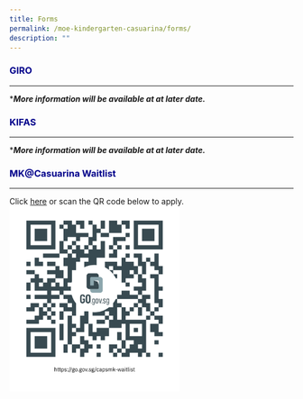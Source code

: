 ```yaml
---
title: Forms
permalink: /moe-kindergarten-casuarina/forms/
description: ""
---
```

<h3 style="color:DarkBlue;">GIRO</h3>

---

****More information will be available at at later date.***

<h3 style="color:DarkBlue;">KIFAS</h3>

---


****More information will be available at at later date.***

<h3 style="color:DarkBlue;">MK@Casuarina Waitlist</h3>

---
Click [here](https://go.gov.sg/capsmk-waitlist) or scan the QR code below to apply. 
<img src="images/1capsmk-waitlist.png" style="width:60%">